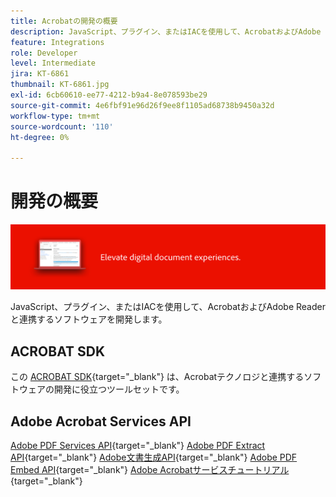 ```yaml
---
title: Acrobatの開発の概要
description: JavaScript、プラグイン、またはIACを使用して、AcrobatおよびAdobe Readerと連携するソフトウェアを開発します
feature: Integrations
role: Developer
level: Intermediate
jira: KT-6861
thumbnail: KT-6861.jpg
exl-id: 6cb60610-ee77-4212-b9a4-8e078593be29
source-git-commit: 4e6fbf91e96d26f9ee8f1105ad68738b9450a32d
workflow-type: tm+mt
source-wordcount: '110'
ht-degree: 0%

---
```


# 開発の概要

![Acrobat Develop Image](../assets/Hero-Develop.png)

JavaScript、プラグイン、またはIACを使用して、AcrobatおよびAdobe Readerと連携するソフトウェアを開発します。

## ACROBAT SDK

この [ACROBAT SDK](https://opensource.adobe.com/dc-acrobat-sdk-docs/acrobatsdk/){target="_blank"} は、Acrobatテクノロジと連携するソフトウェアの開発に役立つツールセットです。

## Adobe Acrobat Services API

[Adobe PDF Services API](https://developer.adobe.com/document-services/apis/pdf-services/){target="_blank"}
[Adobe PDF Extract API](https://developer.adobe.com/document-services/apis/pdf-extract/){target="_blank"}
[Adobe文書生成API](https://developer.adobe.com/document-services/apis/doc-generation/){target="_blank"}
[Adobe PDF Embed API](https://developer.adobe.com/document-services/apis/pdf-embed/){target="_blank"}
[Adobe Acrobatサービスチュートリアル](https://experienceleague.adobe.com/docs/acrobat-services-learn/tutorials/overview.html){target="_blank"}
